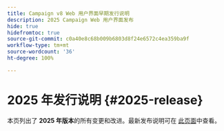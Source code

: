 ```yaml
---
title: Campaign v8 Web 用户界面早期发行说明
description: 2025 Campaign Web 用户界面发布
hide: true
hidefromtoc: true
source-git-commit: c0a40e8c68b009b6803d8f24e6572c4ea359ba9f
workflow-type: tm+mt
source-wordcount: '36'
ht-degree: 100%

---
```


# 2025 年发行说明 {#2025-release}

本页列出了 **2025 年版本**&#x200B;的所有变更和改进。最新发布说明可在 [此页面](release-notes.md)中查看。

